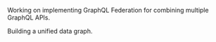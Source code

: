 Working on implementing GraphQL Federation for combining multiple GraphQL APIs.

Building a unified data graph.